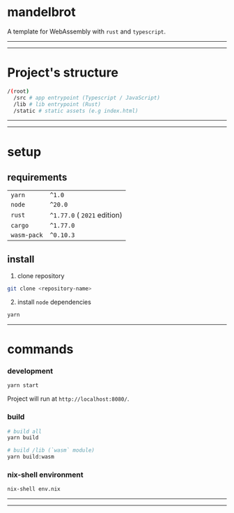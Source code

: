 # mandelbrot

A template for WebAssembly with `rust` and `typescript`.

---

---

# Project's structure

```sh
/(root)
  /src # app entrypoint (Typescript / JavaScript)
  /lib # lib entrypoint (Rust)
  /static # static assets (e.g index.html)
```

---

---

# setup

## requirements

|             |                             |
| ----------- | --------------------------- |
| `yarn`      | `^1.0`                      |
| `node`      | `^20.0`                     |
| `rust`      | `^1.77.0` ( `2021` edition) |
| `cargo`     | `^1.77.0`                   |
| `wasm-pack` | `^0.10.3`                   |

## install

1. clone repository

```sh
git clone <repository-name>
```

2. install `node` dependencies

```sh
yarn
```

---

# commands

### development

```sh
yarn start
```

Project will run at `http://localhost:8080/`.

### build

```sh
# build all
yarn build

# build /lib (`wasm` module)
yarn build:wasm
```

### nix-shell environment

```sh
nix-shell env.nix
```

---

---
